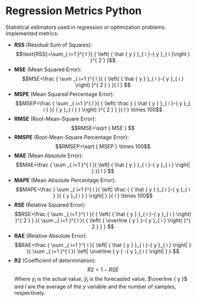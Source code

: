 # Regression Metrics Python
 Statistical estimators used in regression or optimization problems.
 Implemented metrics:
 * **RSS** (Residual Sum of Squares):
 $$\text{RSS}=\sum_{ i=1 }^{ l }{ { \left( { \hat { y }  }_{ i }-{ y }_{ i }\right )  }^{ 2 } }$$
 * **MSE** (Mean Squared Error):
 $$MSE=\frac { \sum _{ i=1 }^{ l }{ { \left( { \hat { y }  }_{ i }-{ y }_{ i } \right)  }^{ 2 } }  }{ l } $$
 * **MSPE** (Mean Squared Percentage Error):
 $$MSEP=\frac { \sum _{ i=1 }^{ l }{ { \left( \frac { { \hat { y }  }_{ i }-{ y }_{ i } }{ { y }_{ i } }  \right)  }^{ 2 } }  }{ l } \times 100$$
 * **RMSE** (Root-Mean-Square Error):
 $$RMSE=\sqrt { MSE } $$
 * **RMSPE** (Root-Mean-Square Percentage Error):
 $$RMSEP=\sqrt { MSEP } \times 100$$
 * **MAE** (Mean Absolute Error):
 $$MAE=\frac { \sum _{ i=1 }^{ l }{ \left| { \hat { y }  }_{ i }-{ y }_{ i } \right|  }  }{ l } $$
 * **MAPE** (Mean Absolute Percentage Error):
 $$MAPE=\frac { \sum _{ i=1 }^{ l }{ \left| \frac { { \hat { y }  }_{ i }-{ y }_{ i } }{ { y }_{ i } }  \right|  }  }{ l } \times 100$$
 * **RSE** (Relative Squared Error):
 $$RSE=\frac { \sum _{ i=1 }^{ l }{ { \left( { \hat { y }  }_{ i }-{ y }_{ i } \right)  }^{ 2 } }  }{ \sum _{ i=1 }^{ l }{ { \left( { \overline { y }  }-{ y }_{ i } \right)  }^{ 2 } }  } $$
 * **RAE** (Relative Absolute Error):
 $$RAE=\frac { \sum _{ i=1 }^{ l }{ \left| { \hat { y }  }_{ i }-{ y }_{ i } \right|  }  }{ \sum _{ i=1 }^{ l }{ \left| \overline { y } -{ y }_{ i } \right|  }  } $$
 * **R2** (Coefficient of determination):
 $$R2=1-RSE$$
Where ${y}_{i}$ is the actual value, ${ \hat { y }  }_{ i }$ is the forecasted value, $\overline { y }$ and $l$ are the average of the $y$ variable and the number of samples, respectively.
